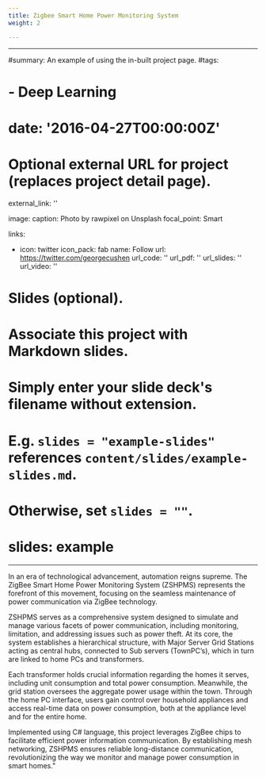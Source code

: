 ```yaml
---
title: Zigbee Smart Home Power Monitoring System
weight: 2

---
```

---
#summary: An example of using the in-built project page.
#tags:
#  - Deep Learning
# date: '2016-04-27T00:00:00Z'

# Optional external URL for project (replaces project detail page).
external_link: ''

image:
  caption: Photo by rawpixel on Unsplash
  focal_point: Smart

links:
  - icon: twitter
    icon_pack: fab
    name: Follow
    url: https://twitter.com/georgecushen
url_code: ''
url_pdf: ''
url_slides: ''
url_video: ''

# Slides (optional).
#   Associate this project with Markdown slides.
#   Simply enter your slide deck's filename without extension.
#   E.g. `slides = "example-slides"` references `content/slides/example-slides.md`.
#   Otherwise, set `slides = ""`.
# slides: example
---

In an era of technological advancement, automation reigns supreme. The ZigBee Smart Home Power Monitoring System (ZSHPMS) represents the forefront of this movement, focusing on the seamless maintenance of power communication via ZigBee technology.

ZSHPMS serves as a comprehensive system designed to simulate and manage various facets of power communication, including monitoring, limitation, and addressing issues such as power theft. At its core, the system establishes a hierarchical structure, with Major Server Grid Stations acting as central hubs, connected to Sub servers (TownPC’s), which in turn are linked to home PCs and transformers.

Each transformer holds crucial information regarding the homes it serves, including unit consumption and total power consumption. Meanwhile, the grid station oversees the aggregate power usage within the town. Through the home PC interface, users gain control over household appliances and access real-time data on power consumption, both at the appliance level and for the entire home.

Implemented using C# language, this project leverages ZigBee chips to facilitate efficient power information communication. By establishing mesh networking, ZSHPMS ensures reliable long-distance communication, revolutionizing the way we monitor and manage power consumption in smart homes."

